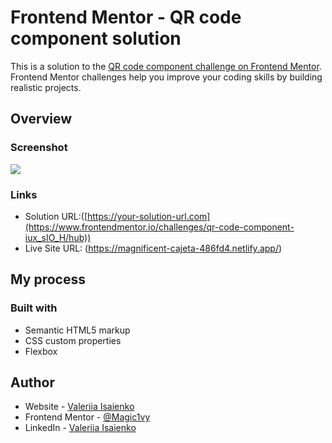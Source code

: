 # Frontend Mentor - QR code component solution

This is a solution to the [QR code component challenge on Frontend Mentor](https://www.frontendmentor.io/challenges/qr-code-component-iux_sIO_H). Frontend Mentor challenges help you improve your coding skills by building realistic projects. 


## Overview

### Screenshot

![](screenshot.png)

### Links

- Solution URL:([https://your-solution-url.com](https://www.frontendmentor.io/challenges/qr-code-component-iux_sIO_H/hub))
- Live Site URL: (https://magnificent-cajeta-486fd4.netlify.app/)

## My process

### Built with

- Semantic HTML5 markup
- CSS custom properties
- Flexbox


## Author

- Website - [Valeriia Isaienko](https://valeriia-code.com)
- Frontend Mentor - [@Magic1vy](https://www.frontendmentor.io/profile/Magic1vy)
- LinkedIn - [Valeriia Isaienko](https://www.linkedin.com/in/valeriia-code)
